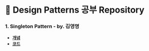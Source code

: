 # 📂 Design Patterns 공부 Repository 

### 1. Singleton Pattern - by. 김영명
* [**개념**](./DesignPatterns/Singleton.md)
* [**코드**](./src/main/java/Singleton/Singleton.java)